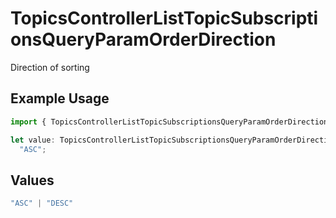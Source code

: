 # TopicsControllerListTopicSubscriptionsQueryParamOrderDirection

Direction of sorting

## Example Usage

```typescript
import { TopicsControllerListTopicSubscriptionsQueryParamOrderDirection } from "@novu/api/models/operations";

let value: TopicsControllerListTopicSubscriptionsQueryParamOrderDirection =
  "ASC";
```

## Values

```typescript
"ASC" | "DESC"
```